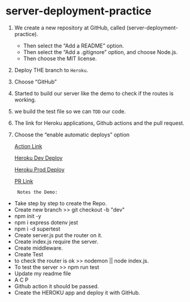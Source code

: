 # server-deployment-practice

1.  We create a new repository at GitHub, called
    (server-deployment-practice).
    - Then select the “Add a README” option.
    - Then select the “Add a .gitignore” option, and choose Node.js.
    - Then choose the MIT license.
2.  Deploy THE branch to `Heroku`.
3.  Choose “GitHub”
4.  Started to build our server like the demo to check if the routes is working.
5.  we build the test file so we can `TDD` our code.
6.  The link for Heroku applications, Github actions and the pull request.
7.  Choose the “enable automatic deploys” option

    [Action Link](https://github.com/SohaibAlmomani/server-deployment-practice/actions)

    [Heroku Dev Deploy](https://sohaib-server-deploy-dev.herokuapp.com/)

    [Heroku Prod Deploy](https://sohaib-server-deploy-prod.herokuapp.com/)

    [PR Link](https://github.com/YaseinBurqan/server-deployment-practice/pulls?q=is%3Apr+is%3Aclosed)

         Notes the Demo:

- Take step by step to create the Repo.
- Create new branch >> git checkout -b "dev"
- npm init -y
- npm i express dotenv jest
- npm i -d supertest
- Create server.js put the router on it.
- Create index.js require the server.
- Create middleware.
- Create Test
- to check the router is ok >> nodemon || node index.js.
- To test the server >> npm run test
- Update my readme file
- A C P
- Github action it should be passed.
- Create the HEROKU app and deploy it with GitHub.
